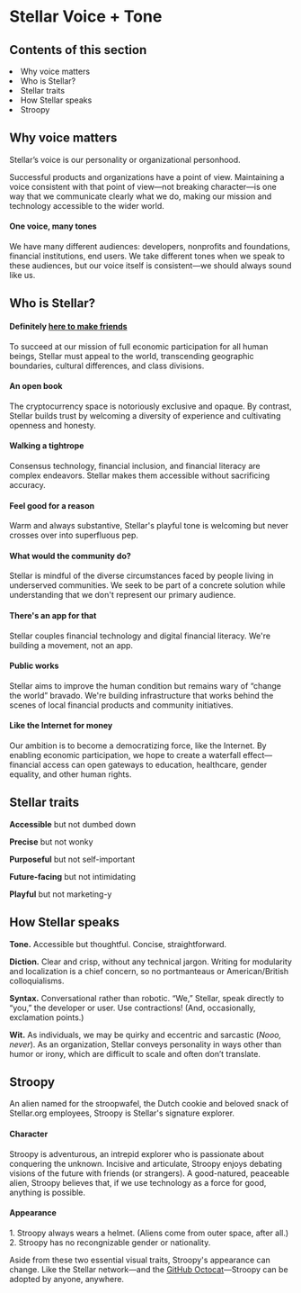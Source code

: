 <h1>Stellar Voice + Tone</h1>

<h2>Contents of this section</h2>
  <li>Why voice matters</li>
	<li>Who is Stellar?</li>
	<li>Stellar traits</li>
	<li>How Stellar speaks</li>
	<li>Stroopy</li>
	
<h2>Why voice matters</h2>
Stellar’s voice is our personality or organizational personhood.

Successful products and organizations have a point of view. Maintaining a voice consistent with that point of view—not breaking character—is one way that we communicate clearly what we do, making our mission and technology accessible to the wider world. 

<h4>One voice, many tones</h4>
We have many different audiences: developers, nonprofits and foundations, financial institutions, end users. We take different tones when we speak to these audiences, but our voice itself is consistent—we should always sound like us. 

<h2>Who is Stellar?</h2>

<h4>Definitely <a href = "https://www.youtube.com/watch?v=w536Alnon24">here to make friends</a></h4>
To succeed at our mission of full economic participation for all human beings, Stellar must appeal to the world, transcending geographic boundaries, cultural differences, and class divisions. 

<h4>An open book</h4>
The cryptocurrency space is notoriously exclusive and opaque. By contrast, Stellar builds trust by welcoming a diversity of experience and cultivating openness and honesty.

<h4>Walking a tightrope</h4>
Consensus technology, financial inclusion, and financial literacy are complex endeavors. Stellar makes them accessible without sacrificing accuracy.  

<h4>Feel good for a reason</h4>
Warm and always substantive, Stellar's playful tone is welcoming but never crosses over into superfluous pep. 

<h4>What would the community do?</h4>
Stellar is mindful of the diverse circumstances faced by people living in underserved communities. We seek to be part of a concrete solution while understanding that we don't represent our primary audience.

<h4>There's an app for that</h4>
Stellar couples financial technology and digital financial literacy. We're building a movement, not an app. 

<h4>Public works</h4>
Stellar aims to improve the human condition but remains wary of “change the world” bravado. We're building infrastructure that works behind the scenes of local financial products and community initiatives.   

<h4>Like the Internet for money</h4>
Our ambition is to become a democratizing force, like the Internet. By enabling economic participation, we hope to create a waterfall effect—financial access can open gateways to education, healthcare, gender equality, and other human rights.  

<h2>Stellar traits</h2>

<b>Accessible</b> but not dumbed down

<b>Precise</b> but not wonky

<b>Purposeful</b> but not self-important

<b>Future-facing</b> but not intimidating

<b>Playful</b> but not marketing-y

<h2>How Stellar speaks</h2>

<b>Tone.</b> Accessible but thoughtful. Concise, straightforward. 

<b>Diction.</b> Clear and crisp, without any technical jargon. Writing for modularity and localization is a chief concern, so no portmanteaus or American/British colloquialisms.

<b>Syntax.</b> Conversational rather than robotic. “We,” Stellar, speak directly to “you,” the developer or user. Use contractions! (And, occasionally, exclamation points.)

<b>Wit.</b> As individuals, we may be quirky and eccentric and sarcastic (<i>Nooo, never</i>). As an organization, Stellar conveys personality in ways other than humor or irony, which are difficult to scale and often don’t translate.

<h2>Stroopy</h2>
An alien named for the stroopwafel, the Dutch cookie and beloved snack of Stellar.org employees, Stroopy is Stellar's signature explorer. 

<h4>Character</h4>
Stroopy is adventurous, an intrepid explorer who is passionate about conquering the unknown. Incisive and articulate, Stroopy enjoys debating visions of the future with friends (or strangers). A good-natured, peaceable alien, Stroopy believes that, if we use technology as a force for good, anything is possible. 

<h4>Appearance</h4> 
1. Stroopy always wears a helmet. (Aliens come from outer space, after all.) 
2. Stroopy has no recongnizable gender or nationality. 

Aside from these two essential visual traits, Stroopy's appearance can change. Like the Stellar network—and the <a href = "https://octodex.github.com/">GitHub Octocat</a>—Stroopy can be adopted by anyone, anywhere.   
